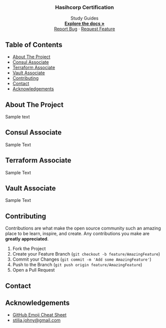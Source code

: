 <!-- PROJECT LOGO -->
<br />
<p align="center">
  <a href="" alt="Logo" width="80" height="80">
  </a>

  <h3 align="center">Hasihcorp Certification</h3>

  <p align="center">
    Study Guides
    <br />
    <a href="./README.md"><strong>Explore the docs »</strong></a>
    <br />
    <a href="">Report Bug</a>
    ·
    <a href="">Request Feature</a>
  </p>
</p>

<!-- TABLE OF CONTENTS -->

## Table of Contents

- [About The Project](#about-the-project)
- [Consul Associate](#Consul-Associate)
- [Terraform Associate](#Terraform-Associate)
- [Vault Associate](#Vault-Associate)
- [Contributing](#contributing)
- [Contact](#contact)
- [Acknowledgements](#acknowledgements)

<!-- ABOUT THE PROJECT -->

## About The Project
Sample text


## Consul Associate
Sample Text

## Terraform Associate
Sample Text

## Vault Associate
Sample Text

<!-- CONTRIBUTING -->

## Contributing

Contributions are what make the open source community such an amazing place to be learn, inspire, and create. Any contributions you make are **greatly appreciated**.

1. Fork the Project
2. Create your Feature Branch (`git checkout -b feature/AmazingFeature`)
3. Commit your Changes (`git commit -m 'Add some AmazingFeature'`)
4. Push to the Branch (`git push origin feature/AmazingFeature`)
5. Open a Pull Request

## Contact


<!-- ACKNOWLEDGEMENTS -->

## Acknowledgements

- [GitHub Emoji Cheat Sheet](https://www.webpagefx.com/tools/emoji-cheat-sheet)
- stilia.johny@gmail.com